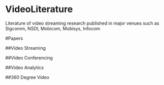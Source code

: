 # VideoLiterature
Literature of video streaming research published in major venues such as Sigcomm, NSDI, Mobicom, Mobisys, Infocom

#Papers

##Video Streaming

##Video Conferencing

##Video Analytics

##360 Degree Video
